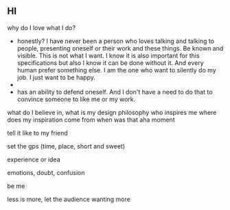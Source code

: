 ## HI
why do I love what I do?

- honestly? I have never been a person who loves talking and talking to people, presenting oneself or their work and these things. Be known and visible. This is not what I want.
I know it is also important for this specifications but also I know it can be done without it. And every human prefer something else. I am the one who want to silently do my job.
I just want to be happy. 
- 
- has an ability to defend oneself. And I don't have a need to do that to convince someone to like me or my work.

what do I believe in, what is my design philosophy
who inspires me 
where does my inspiration come from
when was that aha moment


tell it like to my friend

set the gps (time, place, short and sweet)

experience or idea

emotions, doubt, confusion

be me 

less is more, let the audience wanting more
